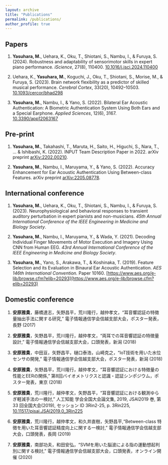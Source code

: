 ```yaml
---
layout: archive
title: "Publications"
permalink: /publications/
author_profile: true
---
```


## Papers

1. **Yasuhara, M.**, Uehara, K., Oku, T., Shiotani, S., Nambu, I., & Furuya, S. (2024). Robustness and adaptability of sensorimotor skills in expert piano performance. *iScience*, 27(8), 110400. [10.1016/j.isci.2024.110400](https://doi.org/10.1016/j.isci.2024.110400)

1. Uehara, K., **Yasuhara, M.**, Koguchi, J., Oku, T., Shiotani, S., Morise, M., & Furuya, S. (2023). Brain network flexibility as a predictor of skilled musical performance. *Cerebral Cortex*, 33(20), 10492–10503. [10.1093/cercor/bhad298](https://doi.org/10.1093/cercor/bhad298)

1. **Yasuhara, M.**, Nambu, I., & Yano, S. (2022). Bilateral Ear Acoustic Authentication: A Biometric Authentication System Using Both Ears and a Special Earphone. *Applied Sciences*, 12(6), 3167. [10.3390/app12063167](https://doi.org/10.3390/app12063167)


## Pre-print

1. **Yasuhara, M.**, Takahashi, T., Maruta, H., Saito, H., Higuchi, S., Nara, T., ... & Ishibashi, K. (2022). INPUT Team Description Paper in 2022. arXiv preprint [arXiv:2202.00210](https://arxiv.org/abs/2202.00210).

1. **Yasuhara, M.**, Nambu, I., Maruyama, Y., & Yano, S. (2022). Accuracy Enhancement for Ear Acoustic Authentication Using Between-class Features. arXiv preprint [arXiv:2205.08778](https://arxiv.org/abs/2205.08778).


## International conference
1. **Yasuhara, M.**, Uehara, K., Oku, T., Shiotani, S., Nambu, I., & Furuya, S. (2023). Neurophysiological and behavioral responses to transient auditory perturbation in expert pianists and non-musicians. *45th Annual International Conference of the IEEE Engineering in Medicine and Biology Society*.

1. **Yasuhara, M.**, Nambu, I., Maruyama, Y., & Wada, Y. (2021). Decoding Individual Finger Movements of Motor Execution and Imagery Using CNN from Human EEG. *43rd Annual International Conference of the IEEE Engineering in Medicine and Biology Society*.

1. **Yasuhara, M.**, Yano, S., Arakawa, T., & Koshinaka, T. (2019). Feature Selection and its Evaluation in Binaural Ear Acoustic Authentication. *AES 146th International Convention.* Paper 10160. [https://www.aes.org/e-lib/browse.cfm?elib=20293](https://www.aes.org/e-lib/browse.cfm?elib=20293)


## Domestic conference
1. **安原雅貴**，藤橋達志，矢野昌平，荒川隆行，越仲孝文，“耳音響認証の特徴量抽出手法に関する研究,” 電子情報通信学会信越支部大会，ポスター発表，長野 (2017)

1. **安原雅貴**，矢野昌平，荒川隆行，越仲孝文，“両耳での耳音響認証の特徴量設計,” 電子情報通信学会信越支部大会，口頭発表，新潟 (2018)

1. **安原雅貴**，中田亘，矢野昌平，樋口泰浩，山崎克之，“IoT技術を用いた水位センサの開発,” 電子情報通信学会信越支部大会，ポスター発表，新潟 (2018)

1. **安原雅貴**，矢野昌平，荒川隆行，越仲孝文，“耳音響認証における特徴量の性能とEERの関係,” 第8回バイオメトリクスと認識・認証シンポジウム，ポスター発表，東京 (2018)

1. **安原雅貴**，荒川隆行，越仲孝文，矢野昌平，“耳音響認証における観測ゆらぎ軽減手法の一検討,” 人工知能 学会全国大会論文集, 2019, JSAI2019 巻, 第 33 回全国大会(2019), セッション ID 3Rin2-25, p. 3Rin225,
[10.11517/pjsai.JSAI2019.0_3Rin225](https://doi.org/10.11517/pjsai.JSAI2019.0_3Rin225)

1. **安原雅貴**，荒川隆行，越仲孝文，和久井直樹，矢野昌平,“Between-class 特徴を用いた耳音響認証精度向上に関する一検討,” 電子情報通信学会信越支部大会，口頭発表，長岡 (2019)

1. **安原雅貴**，南部功夫，和田安弘，“SVMを用いた脳波による指の運動想起判別に関する検討,” 電子情報通信学会信越支部大会，口頭発表，オンライン開催 (2020)